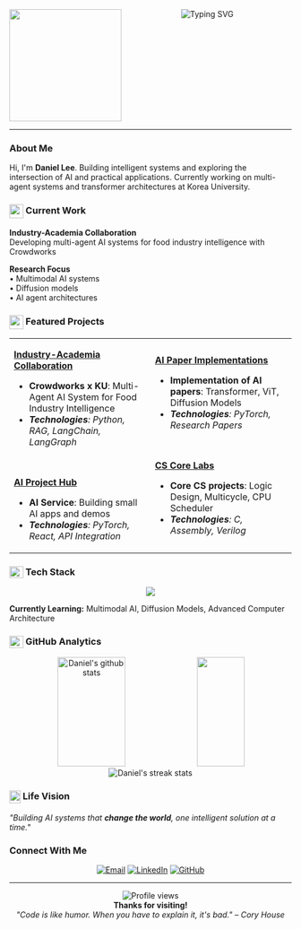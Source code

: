 <div align="center">
  <img height="200" src="https://user-images.githubusercontent.com/74038190/213866269-5d00981c-7c98-46d7-8a8e-16f462f15227.gif" align="left" />
  <img src="https://readme-typing-svg.herokuapp.com?font=JetBrains+Mono&weight=800&size=30&duration=2000&pause=800&color=D84315&center=true&vCenter=true&width=500&height=200&lines=Hello+I'm+Daniel+Lee;Korea+University+CS;AI+%26+Full-Stack+Developer;Building+Smart+Systems!" alt="Typing SVG" />
  <br clear="all">
</div>

---

### About Me
Hi, I'm **Daniel Lee**. Building intelligent systems and exploring the intersection of AI and practical applications. Currently working on multi-agent systems and transformer architectures at Korea University.

### <img src="https://cdn.jsdelivr.net/npm/simple-icons@v14/icons/rocket.svg" width="25" height="25" style="vertical-align: middle;"> Current Work

**Industry-Academia Collaboration**  
Developing multi-agent AI systems for food industry intelligence with Crowdworks

**Research Focus**  
• Multimodal AI systems  
• Diffusion models  
• AI agent architectures  

### <img src="https://cdn.jsdelivr.net/npm/simple-icons@v14/icons/github.svg" width="25" height="25" style="vertical-align: middle;"> Featured Projects

<table>
<tr>
<td width="50%">

**[Industry-Academia Collaboration](https://github.com/danlee-dev/crowdworks-ai-agent)**  
- **Crowdworks x KU**: Multi-Agent AI System for Food Industry Intelligence  
- ***Technologies**: Python, RAG, LangChain, LangGraph*

<br>

**[AI Project Hub](https://github.com/danlee-dev/ai-project-hub)**  
- **AI Service**: Building small AI apps and demos  
- ***Technologies**: PyTorch, React, API Integration*

</td>
<td width="50%">

**[AI Paper Implementations](https://github.com/danlee-dev/ai-paper-implementations)**  
- **Implementation of AI papers**: Transformer, ViT, Diffusion Models
- ***Technologies**: PyTorch, Research Papers*

<br>

**[CS Core Labs](https://github.com/danlee-dev/cs-core-labs)**  
- **Core CS projects**: Logic Design, Multicycle, CPU Scheduler
- ***Technologies**: C, Assembly, Verilog*

</td>
</tr>
</table>

### <img src="https://cdn.jsdelivr.net/npm/simple-icons@v14/icons/stackshare.svg" width="25" height="21" align="top"> Tech Stack
<p align="center">
  <img src="https://skillicons.dev/icons?i=python,js,ts,c,pytorch,react,nextjs,nodejs,nestjs,mongodb,postgres,git&theme=dark" />
</p>

**Currently Learning:** Multimodal AI, Diffusion Models, Advanced Computer Architecture

### <img src="https://cdn.jsdelivr.net/npm/simple-icons@v14/icons/chartdotjs.svg" width="25" height="22" align="top"> GitHub Analytics

<div align="center">
  <img width="49%" height="195px" src="https://github-readme-stats.vercel.app/api?username=danlee-dev&show_icons=true&count_private=true&hide_border=true&title_color=79c0ff&icon_color=79c0ff&text_color=c9d1d9&bg_color=0d1117" alt="Daniel's github stats" /> 
  <img width="41%" height="195px" src="https://github-readme-stats.vercel.app/api/top-langs/?username=danlee-dev&layout=compact&hide_border=true&title_color=79c0ff&text_color=c9d1d9&bg_color=0d1117" />
</div>

<div align="center">
  <img src="https://github-readme-streak-stats.herokuapp.com/?user=danlee-dev&theme=dark&hide_border=true&background=0D1117&stroke=0000&ring=79C0FF&fire=79C0FF&currStreakLabel=79C0FF" alt="Daniel's streak stats"/>
</div>

### <img src="https://cdn.jsdelivr.net/npm/simple-icons@v14/icons/target.svg" width="20" height="23" align="top"> Life Vision
*"Building AI systems that **change the world**, one intelligent solution at a time."*

### Connect With Me

<div align="center">
  
[![Email](https://img.shields.io/badge/Email-hi.danleedev%40gmail.com-blue?style=flat-square&logo=gmail&logoColor=white)](mailto:hi.danleedev@gmail.com)
[![LinkedIn](https://img.shields.io/badge/LinkedIn-danlee--dev-blue?style=flat-square&logo=linkedin&logoColor=white)](https://www.linkedin.com/in/danlee-dev/)
[![GitHub](https://img.shields.io/badge/GitHub-danlee--dev-blue?style=flat-square&logo=github&logoColor=white)](https://github.com/danlee-dev)

</div>

---

<div align="center">
  <img src="https://komarev.com/ghpvc/?username=danlee-dev&style=flat-square&color=79c0ff" alt="Profile views" />
  <br/>
  <b>Thanks for visiting!</b>
  <br/>
  <i>"Code is like humor. When you have to explain it, it's bad." – Cory House</i>
</div>
